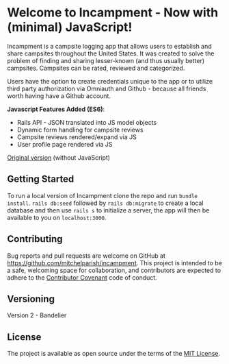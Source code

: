 # Welcome to Incampment - Now with (minimal) JavaScript!

Incampment is a campsite logging app that allows users to establish and share campsites throughout the United States. It was created to solve the problem of finding and sharing lesser-known (and thus usually better) campsites. Campsites can be rated, reviewed and categorized.

Users have the option to create credentials unique to the app or to utilize third party authorization via Omniauth and Github - because all friends worth having have a Github account.

**Javascript Features Added (ES6)**:

* Rails API - JSON translated into JS model objects
* Dynamic form handling for campsite reviews
* Campsite reviews rendered/expand via JS
* User profile page rendered via JS

[Original version](https://github.com/mitchelparish/incampment) (without JavaScript)

## Getting Started

To run a local version of Incampment clone the repo and run `bundle install`. `rails db:seed` followed by `rails db:migrate` to create a local database and then use `rails s` to initialize a server, the app will then be available to you on `localhost:3000`.

## Contributing

Bug reports and pull requests are welcome on GitHub at https://github.com/mitchelparish/incampment. This project is intended to be a safe, welcoming space for collaboration, and contributors are expected to adhere to the [Contributor Covenant](http://contributor-covenant.org) code of conduct.

## Versioning

Version 2 - Bandelier

## License

The project is available as open source under the terms of the [MIT License](https://opensource.org/licenses/MIT).
